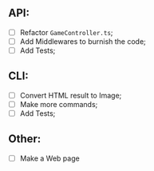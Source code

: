 ## API:

- [ ] Refactor `GameController.ts`;
- [ ] Add Middlewares to burnish the code;
- [ ] Add Tests;

## CLI:

- [ ] Convert HTML result to Image;
- [ ] Make more commands;
- [ ] Add Tests;

## Other:

- [ ] Make a Web page
